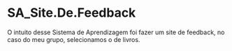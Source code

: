 # SA_Site.De.Feedback
O intuito desse Sistema de Aprendizagem foi fazer um site de feedback, no caso do meu grupo, selecionamos o de livros.
